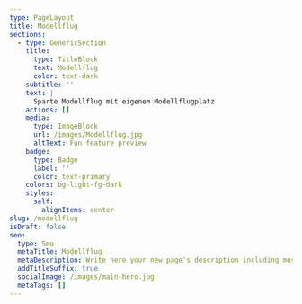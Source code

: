 ```yaml
---
type: PageLayout
title: Modellflug
sections:
  - type: GenericSection
    title:
      type: TitleBlock
      text: Modellflug
      color: text-dark
    subtitle: ''
    text: |
      Sparte Modellflug mit eigenem Modellflugplatz
    actions: []
    media:
      type: ImageBlock
      url: /images/Modellflug.jpg
      altText: Fun feature preview
    badge:
      type: Badge
      label: ''
      color: text-primary
    colors: bg-light-fg-dark
    styles:
      self:
        alignItems: center
slug: /modellflug
isDraft: false
seo:
  type: Seo
  metaTitle: Modellflug
  metaDescription: Write here your new page's description including most relevant keywords.
  addTitleSuffix: true
  socialImage: /images/main-hero.jpg
  metaTags: []
---
```

